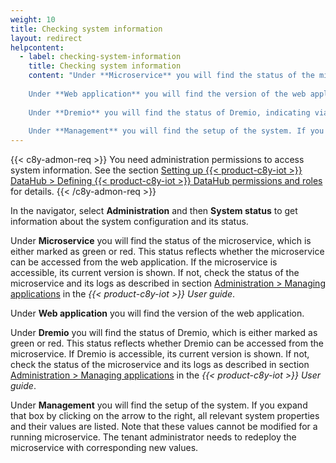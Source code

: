 ```yaml
---
weight: 10
title: Checking system information
layout: redirect
helpcontent:
  - label: checking-system-information
    title: Checking system information
    content: "Under **Microservice** you will find the status of the microservice, indicating via green or red whether the web application can access the microservice.
    
    Under **Web application** you will find the version of the web application.
    
    Under **Dremio** you will find the status of Dremio, indicating via green or red whether the microservice can access Dremio.
    
    Under **Management** you will find the setup of the system. If you expand that box by clicking on the arrow to the right, all relevant system properties and their values are listed."
---
```


{{< c8y-admon-req >}}
You need administration permissions to access system information. See the section [Setting up {{< product-c8y-iot >}} DataHub > Defining {{< product-c8y-iot >}} DataHub permissions and roles](/datahub/setting-up-datahub#defining-permissions) for details.
{{< /c8y-admon-req >}}

In the navigator, select **Administration** and then **System status** to get information about the system configuration and its status.

Under **Microservice** you will find the status of the microservice, which is either marked as green or red. This status reflects whether the microservice can be accessed from the web application. If the microservice is accessible, its current version is shown. If not, check the status of the microservice and its logs as described in section [Administration > Managing applications](/users-guide/administration#managing-applications) in the *{{< product-c8y-iot >}} User guide*.

Under **Web application** you will find the version of the web application.

Under **Dremio** you will find the status of Dremio, which is either marked as green or red. This status reflects whether Dremio can be accessed from the microservice. If Dremio is accessible, its current version is shown. If not, check the status of the microservice and its logs as described in section [Administration > Managing applications](/users-guide/administration#managing-applications) in the *{{< product-c8y-iot >}} User guide*.

Under **Management** you will find the setup of the system. If you expand that box by clicking on the arrow to the right, all relevant system properties and their values are listed. Note that these values cannot be modified for a running microservice. The tenant administrator needs to redeploy the microservice with corresponding new values.
